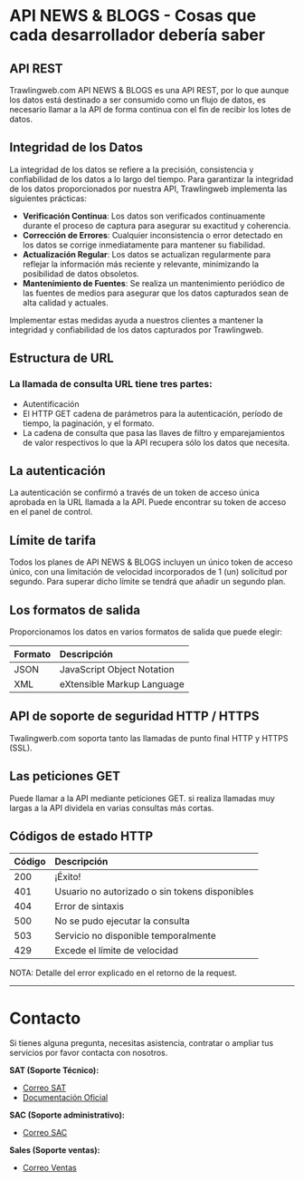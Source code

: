 # API NEWS & BLOGS - Cosas que cada desarrollador debería saber

## API REST

Trawlingweb.com API NEWS & BLOGS es una API REST, por lo que aunque los datos está destinado a ser consumido como un flujo de datos, es necesario llamar a la API de forma continua con el fin de recibir los lotes de datos.

## Integridad de los Datos

La integridad de los datos se refiere a la precisión, consistencia y confiabilidad de los datos a lo largo del tiempo. Para garantizar la integridad de los datos proporcionados por nuestra API, Trawlingweb implementa las siguientes prácticas:

- **Verificación Continua**: Los datos son verificados continuamente durante el proceso de captura para asegurar su exactitud y coherencia.
- **Corrección de Errores**: Cualquier inconsistencia o error detectado en los datos se corrige inmediatamente para mantener su fiabilidad.
- **Actualización Regular**: Los datos se actualizan regularmente para reflejar la información más reciente y relevante, minimizando la posibilidad de datos obsoletos.
- **Mantenimiento de Fuentes**: Se realiza un mantenimiento periódico de las fuentes de medios para asegurar que los datos capturados sean de alta calidad y actuales.

Implementar estas medidas ayuda a nuestros clientes a mantener la integridad y confiabilidad de los datos capturados por Trawlingweb.

## Estructura de URL

### La llamada de consulta URL tiene tres partes:

- Autentificación
- El HTTP GET cadena de parámetros para la autenticación, período de tiempo, la paginación, y el formato.
- La cadena de consulta que pasa las llaves de filtro y emparejamientos de valor respectivos lo que la API recupera sólo los datos que necesita.

## La autenticación

La autenticación se confirmó a través de un token de acceso única aprobada en la URL llamada a la API. Puede encontrar su token de acceso en el panel de control.

## Límite de tarifa

Todos los planes de API NEWS & BLOGS incluyen un único token de acceso único, con una limitación de velocidad incorporados de 1 (un) solicitud por segundo. Para superar dicho límite se tendrá que añadir un segundo plan.

## Los formatos de salida

Proporcionamos los datos en varios formatos de salida que puede elegir:

| Formato | Descripción                |
| ------- | :------------------------- |
| JSON    | JavaScript Object Notation |
| XML     | eXtensible Markup Language |

## API de soporte de seguridad HTTP / HTTPS

Twalingwerb.com soporta tanto las llamadas de punto final HTTP y HTTPS (SSL).

## Las peticiones GET

Puede llamar a la API mediante peticiones GET. si realiza llamadas muy largas a la API dividela en varias consultas más cortas.

## Códigos de estado HTTP

| Código | Descripción                                    |
| ------ | :--------------------------------------------- |
| 200    | ¡Éxito!                                        |
| 401    | Usuario no autorizado o sin tokens disponibles |
| 404    | Error de sintaxis                              |
| 500    | No se pudo ejecutar la consulta                |
| 503    | Servicio no disponible temporalmente           |
| 429    | Excede el límite de velocidad                  |

NOTA: Detalle del error explicado en el retorno de la request.

---
# Contacto
Si tienes alguna pregunta, necesitas asistencia, contratar o ampliar tus servicios por favor contacta con nosotros.

**SAT (Soporte Técnico):**
- [Correo SAT](mailto:support@trawlingweb.com)
- [Documentación Oficial](https://docs.trawlingweb.com)

**SAC (Soporte administrativo):**
- [Correo SAC](mailto:gestion@trawlingweb.com)

**Sales (Soporte ventas):**
- [Correo Ventas](mailto:sales@trawlingweb.com)
